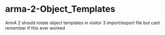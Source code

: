 # arma-2-Object_Templates
ArmA 2 should rotate object templates in visitor 3 import/export file but cant remember if this ever worked

